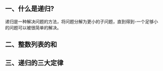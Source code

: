 ## 一、什么是递归?

递归是一种解决问题的方法，将问题分解为更小的子问题，直到得到-一个足够小的问题可以被很简单的解决。





## 二、整数列表的和







## 三、递归的三大定律

